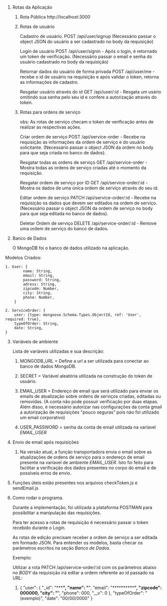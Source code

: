 1. Rotas da Aplicação

    1. Rota Pública
        http://localhost:3000

    2. Rotas de usuário

        Cadastro de usuário.
            POST /api/user/signup
            (Necessário passar o object JSON do usuário a ser cadastrado no body da requisição)

        Login de usuário
            POST /api/user/signin - Após o login, é retornado um token de verificação.
            (Necessário passar o email e senha do usuário cadastrado no body da requisição)
    
        Retornar dados do usuário de forma privada
            POST /api/user/me - recebe o id de usuário na requisição e após validar o token, retorna as informações de cadastro.

        Resgatar usuário através do id
            GET /api/user/:id - Resgata um usário omitindo sua senha pelo seu id e confere a autorização através do token.


    3. Rotas para ordens de serviço

        obs: As rotas de serviço checam o token de verificação antes de realizar as respectivas ações.

        Criar ordem de serviço
            POST /api/service-order - Recebe na requisição as informações da ordem de serviço e do usuário solicitante.
            (Necessário passar o object JSON da ordem no body para que seja criada no banco de dados).

        Resgatar todas as ordens de serviço
            GET /api/service-order - Mostra todas as ordens de serviço criadas até o momento da requisição.

        
        Resgatar ordem de serviço por ID
            GET /api/service-order/:id  - Mostra os dados de uma única ordem de serviço através do seu id.

        Editar ordem de serviço
            PATCH /api/service-order/:id - Recebe na requisição os dados que devem ser editados na ordem de serviço.
            (Necessário passar o object JSON da ordem de serviço no body para que seja editada no banco de dados).

        Deletar Ordem de serviço
            DELETE /api/service-order/:id - Remove uma ordem de serviço do banco de dados.
        
2. Banco de Dados

    O MongoDB foi o banco de dados utilizado na aplicação.

  Modelos Criados:

    1. User: {
            name: String,
            email: String,
            password: String,
            adress: String,
            zipcode: Number,
            city: String,
            phone: Number,
        }

    2. ServiceOrder: {
        user: {type: mongoose.Schema.Types.ObjectId, ref: 'User', required: true},
        typeOfOrder: String,
        date: String,
    }

3. Variáveis de ambiente
    
    Lista de variáveis utilizadas e sua descrição:

    1. MONGODB_URL = Define a url a ser utilizada para conectar ao banco de dados MongoDB.

    2. SECRET = Variável aleatória utilizada na construção do token de usuário.

    3. EMAIL_USER = Endereço de email que será utilizado para enviar os emails de atualização sobre ordens de serviços criadas, editadas ou removidas. (A conta não pode possuir verificação por duas etapas. Além disso, é necessário autorizar nas configurações da conta gmail a autorização de requisições "pouco seguras" pois não foi utilizado um email corporativo)

    4. USER_PASSWORD = senha da conta de email utilizada na varíavel *EMAIL_USER* 

4. Envio de email após requisições
    
    1. Na versão atual, a função transportadora envia o email sobre as atualizações de ordens de serviço para o endereço de email presente na varíavel de ambiente *EMAIL_USER*. Isto foi feito para facilitar a verificação dos dados presentes no corpo do email e de possíveis erros de envio. 

5. Funções úteis estão presentes nos arquivos checkToken.js e sendEmail.js

6. Como rodar o programa.

    Durante a implementação, foi utilizada a plataforma POSTMAN para possibilitar a manipulação das requisições.

    Para ter acesso a rotas de requisição é necessário passar o token recebido durante o Login.

    As rotas de edição precisam receber a ordem de serviço a ser editada em formado JSON. Para entender os modelos, basta checar os parâmetros escritos na seção *Banco de Dados*.

    Exemplo:
    
    Utilizar a rota PATCH /api/service-order/:id com os parâmetros abaixo no *BODY* da requisição irá editar a ordem referente ao id passado na URL: 
    
    1.
        {
            "user": {
                "_id": "***********",
                "name": "********",
                "email": "****************",
                "zipcode": 000000,
                "city": "******",
                "phone": 000,
                "__v": 0
            },
            "typeOfOrder": "(exemplo)",
            "date": "00/00/0000"
        }

    
